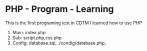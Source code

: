 # PHP - Program - Learning
This is the first programing test in CDTM
I learned how to use PHP
1. Main: index.php
2. Sub: script.php,css.php
3. Config: database.sql, ./condig/database.php, 
